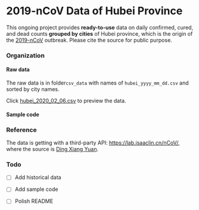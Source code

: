 # 2019-nCoV Data of Hubei Province


This ongoing project provides **ready-to-use** data on daily confirmed, cured, and dead counts **grouped by cities** of Hubei province, which is the origin of the [2019-nCoV](https://en.wikipedia.org/wiki/2019–20_Wuhan_coronavirus_outbreak) outbreak. Please cite the source for public purpose.



### Organization

#### Raw data

The raw data is in folder`csv_data` with names of `hubei_yyyy_mm_dd.csv`  and sorted by city names.

Click [hubei_2020_02_06.csv]()  to preview the data.



#### Sample code

 



### Reference

The data is getting with a third-party API: https://lab.isaaclin.cn/nCoV/, where the source is [Ding Xiang Yuan](https://ncov.dxy.cn/ncovh5/view/pneumonia).



### Todo

- [ ] Add historical data
- [ ] Add sample code
- [ ] Polish README



